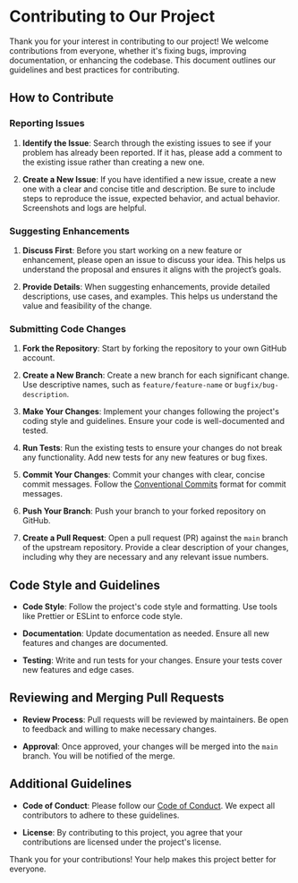 # Contributing to Our Project

Thank you for your interest in contributing to our project! We welcome contributions from everyone, whether it's fixing bugs, improving documentation, or enhancing the codebase. This document outlines our guidelines and best practices for contributing.

## How to Contribute

### Reporting Issues

1. **Identify the Issue**: Search through the existing issues to see if your problem has already been reported. If it has, please add a comment to the existing issue rather than creating a new one.

2. **Create a New Issue**: If you have identified a new issue, create a new one with a clear and concise title and description. Be sure to include steps to reproduce the issue, expected behavior, and actual behavior. Screenshots and logs are helpful.

### Suggesting Enhancements

1. **Discuss First**: Before you start working on a new feature or enhancement, please open an issue to discuss your idea. This helps us understand the proposal and ensures it aligns with the project’s goals.

2. **Provide Details**: When suggesting enhancements, provide detailed descriptions, use cases, and examples. This helps us understand the value and feasibility of the change.

### Submitting Code Changes

1. **Fork the Repository**: Start by forking the repository to your own GitHub account.

2. **Create a New Branch**: Create a new branch for each significant change. Use descriptive names, such as `feature/feature-name` or `bugfix/bug-description`.

3. **Make Your Changes**: Implement your changes following the project's coding style and guidelines. Ensure your code is well-documented and tested.

4. **Run Tests**: Run the existing tests to ensure your changes do not break any functionality. Add new tests for any new features or bug fixes.

5. **Commit Your Changes**: Commit your changes with clear, concise commit messages. Follow the [Conventional Commits](https://www.conventionalcommits.org/) format for commit messages.

6. **Push Your Branch**: Push your branch to your forked repository on GitHub.

7. **Create a Pull Request**: Open a pull request (PR) against the `main` branch of the upstream repository. Provide a clear description of your changes, including why they are necessary and any relevant issue numbers.

## Code Style and Guidelines

- **Code Style**: Follow the project's code style and formatting. Use tools like Prettier or ESLint to enforce code style.

- **Documentation**: Update documentation as needed. Ensure all new features and changes are documented.

- **Testing**: Write and run tests for your changes. Ensure your tests cover new features and edge cases.

## Reviewing and Merging Pull Requests

- **Review Process**: Pull requests will be reviewed by maintainers. Be open to feedback and willing to make necessary changes.

- **Approval**: Once approved, your changes will be merged into the `main` branch. You will be notified of the merge.

## Additional Guidelines

- **Code of Conduct**: Please follow our [Code of Conduct](CODE_OF_CONDUCT.md). We expect all contributors to adhere to these guidelines.

- **License**: By contributing to this project, you agree that your contributions are licensed under the project's license.

Thank you for your contributions! Your help makes this project better for everyone.
